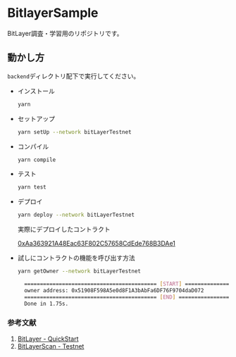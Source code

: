 # BitlayerSample
BitLayer調査・学習用のリポジトリです。


## 動かし方

`backend`ディレクトリ配下で実行してください。

- インストール

  ```bash
  yarn
  ```

- セットアップ

  ```bash
  yarn setUp --network bitLayerTestnet
  ```

- コンパイル

  ```bash
  yarn compile
  ```

- テスト

  ```bash
  yarn test
  ```

- デプロイ

  ```bash
  yarn deploy --network bitLayerTestnet
  ```

  実際にデプロイしたコントラクト

  [0xAa363921A48Eac63F802C57658CdEde768B3DAe1](https://testnet-scan.bitlayer.org/address/0xaa363921a48eac63f802c57658cdede768b3dae1?tab=Transactions)

- 試しにコントラクトの機能を呼び出す方法

  ```bash
  yarn getOwner --network bitLayerTestnet
  ```

  ```bash
    ========================================== [START] ==========================================
    owner address: 0x51908F598A5e0d8F1A3bAbFa6DF76F9704daD072
    ========================================== [END] ==========================================
    Done in 1.75s.
  ```


### 参考文献

1. [BitLayer - QuickStart](https://docs.bitlayer.org/docs/Build/GettingStarted/QuickStart/)
2. [BitLayerScan - Testnet](https://testnet-scan.bitlayer.org/)